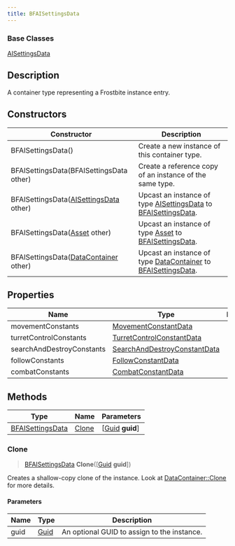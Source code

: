 ```yaml
---
title: BFAISettingsData
---
```

### Base Classes

[AISettingsData](/vext/ref/fb/aisettingsdata/)

## Description

A container type representing a Frostbite instance entry.

## Constructors

| Constructor                                                                 | Description                                                                                                             |
| --------------------------------------------------------------------------- | ----------------------------------------------------------------------------------------------------------------------- |
| BFAISettingsData()                                                          | Create a new instance of this container type.                                                                           |
| BFAISettingsData(BFAISettingsData other)                                    | Create a reference copy of an instance of the same type.                                                                |
| BFAISettingsData([AISettingsData](/vext/ref/fb/aisettingsdata/) other)                    | Upcast an instance of type [AISettingsData](/vext/ref/fb/aisettingsdata/) to [BFAISettingsData](/vext/ref/fb/bfaisettingsdata/).                    |
| BFAISettingsData([Asset](/vext/ref/fb/asset/) other)                                      | Upcast an instance of type [Asset](/vext/ref/fb/asset/) to [BFAISettingsData](/vext/ref/fb/bfaisettingsdata/).                                      |
| BFAISettingsData([DataContainer](/vext/ref/shared/class/datacontainer) other) | Upcast an instance of type [DataContainer](/vext/ref/shared/class/datacontainer) to [BFAISettingsData](/vext/ref/fb/bfaisettingsdata/). |

## Properties

| Name                      | Type                                                         | Description |
| ------------------------- | ------------------------------------------------------------ | ----------- |
| movementConstants         | [MovementConstantData](/vext/ref/fb/movementconstantdata/)                 |             |
| turretControlConstants    | [TurretControlConstantData](/vext/ref/fb/turretcontrolconstantdata/)       |             |
| searchAndDestroyConstants | [SearchAndDestroyConstantData](/vext/ref/fb/searchanddestroyconstantdata/) |             |
| followConstants           | [FollowConstantData](/vext/ref/fb/followconstantdata/)                     |             |
| combatConstants           | [CombatConstantData](/vext/ref/fb/combatconstantdata/)                     |             |

## Methods

| Type                                 | Name            | Parameters                                     |
| ------------------------------------ | --------------- | ---------------------------------------------- |
| [BFAISettingsData](/vext/ref/fb/bfaisettingsdata/) | [Clone](#clone) | \[[Guid](/vext/ref/shared/class/guid) **guid**\] |

### Clone

> [BFAISettingsData](/vext/ref/fb/bfaisettingsdata/) **Clone**(\[[Guid](/vext/ref/shared/class/guid) **guid**\])

Creates a shallow-copy clone of the instance. Look at [DataContainer::Clone](/vext/ref/shared/class/datacontainer#clone) for more details.

#### Parameters

| Name | Type         | Description                                 |
| ---- | ------------ | ------------------------------------------- |
| guid | [Guid](/vext/ref/shared/class/guid/) | An optional GUID to assign to the instance. |
